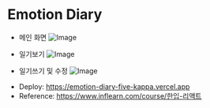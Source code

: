 # Emotion Diary

* 메인 화면
![Image](https://github.com/user-attachments/assets/4c832177-4a5e-468e-8be8-43c6b919ea7c)

* 일기보기
![Image](https://github.com/user-attachments/assets/dd9b0f72-eec8-4e2c-bd8e-823f6fb8a7cc)

* 일기쓰기 및 수정
![Image](https://github.com/user-attachments/assets/09af6bec-0af7-4a13-91db-da171433dd3e)


- Deploy: https://emotion-diary-five-kappa.vercel.app
- Reference: https://www.inflearn.com/course/한입-리액트
